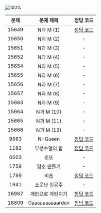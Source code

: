 ![100%](https://progress-bar.dev/6/?scale=20&title=progress&width=500&color=babaca&suffix=/20)

| 문제 | 문제 제목 | 정답 코드 |
| :--: | :--: | :--: |
| 15649 | N과 M (1) | [정답 코드](../0x0C/solutions/15649.cpp) |
| 15650 | N과 M (2) | - |
| 15651 | N과 M (3) | - |
| 15652 | N과 M (4) | - |
| 15654 | N과 M (5) | - |
| 15655 | N과 M (6) | - |
| 15656 | N과 M (7) | - |
| 15657 | N과 M (8) | - |
| 15663 | N과 M (9) | - |
| 15664 | N과 M (10) | - |
| 15665 | N과 M (11) | - |
| 15666 | N과 M (12) | - |
| 9663 | N-Queen | [정답 코드](../0x0C/solutions/9663.cpp) |
| 1182 | 부분수열의 합 | [정답 코드](../0x0C/solutions/1182.cpp) |
| 6603 | 로또 | - |
| 1759 | 암호 만들기 | - |
| 1799 | 비숍 | [정답 코드](../0x0C/solutions/1799.cpp) |
| 1941 | 소문난 칠공주 | - |
| 16987 | 계란으로 계란치기 | [정답 코드](../0x0C/solutions/16987.cpp) |
| 18809 | Gaaaaaaaaaarden | [정답 코드](../0x0C/solutions/18809.cpp) |
